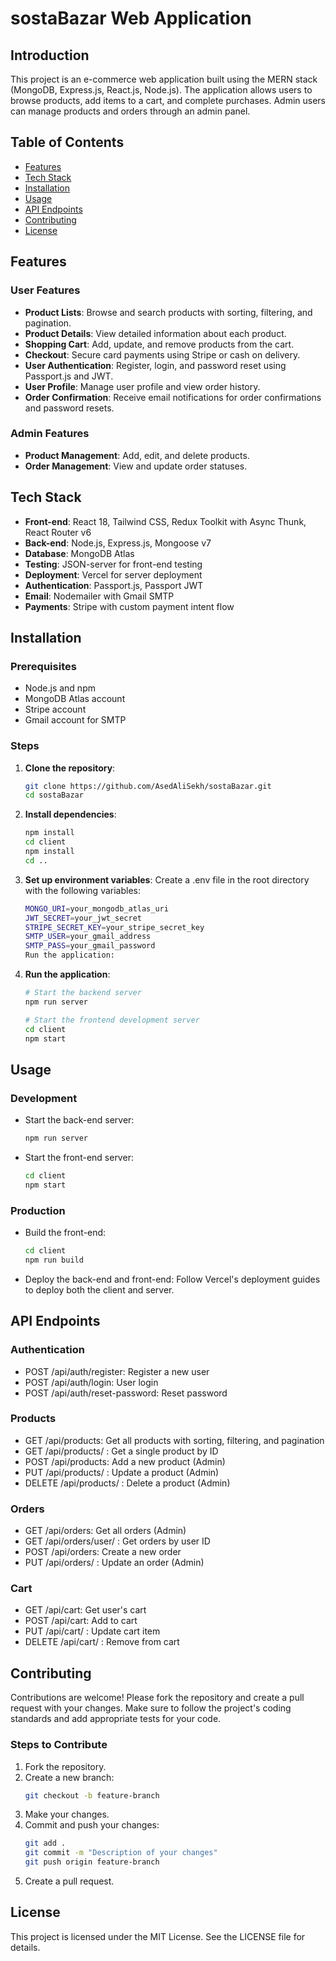 # sostaBazar Web Application

## Introduction
This project is an e-commerce web application built using the MERN stack (MongoDB, Express.js, React.js, Node.js). The application allows users to browse products, add items to a cart, and complete purchases. Admin users can manage products and orders through an admin panel.

## Table of Contents
- [Features](#features)
- [Tech Stack](#tech-stack)
- [Installation](#installation)
- [Usage](#usage)
- [API Endpoints](#api-endpoints)
- [Contributing](#contributing)
- [License](#license)

## Features
### User Features
- **Product Lists**: Browse and search products with sorting, filtering, and pagination.
- **Product Details**: View detailed information about each product.
- **Shopping Cart**: Add, update, and remove products from the cart.
- **Checkout**: Secure card payments using Stripe or cash on delivery.
- **User Authentication**: Register, login, and password reset using Passport.js and JWT.
- **User Profile**: Manage user profile and view order history.
- **Order Confirmation**: Receive email notifications for order confirmations and password resets.

### Admin Features
- **Product Management**: Add, edit, and delete products.
- **Order Management**: View and update order statuses.

## Tech Stack
- **Front-end**: React 18, Tailwind CSS, Redux Toolkit with Async Thunk, React Router v6
- **Back-end**: Node.js, Express.js, Mongoose v7
- **Database**: MongoDB Atlas
- **Testing**: JSON-server for front-end testing
- **Deployment**: Vercel for server deployment
- **Authentication**: Passport.js, Passport JWT
- **Email**: Nodemailer with Gmail SMTP
- **Payments**: Stripe with custom payment intent flow

## Installation
### Prerequisites
- Node.js and npm
- MongoDB Atlas account
- Stripe account
- Gmail account for SMTP

### Steps
1. **Clone the repository**:
   ```bash
   git clone https://github.com/AsedAliSekh/sostaBazar.git
   cd sostaBazar
2. **Install dependencies**:
    ```bash
    npm install
    cd client
    npm install
    cd ..

3. **Set up environment variables**:
Create a .env file in the root directory with the following variables:
    ```bash
    MONGO_URI=your_mongodb_atlas_uri
    JWT_SECRET=your_jwt_secret
    STRIPE_SECRET_KEY=your_stripe_secret_key
    SMTP_USER=your_gmail_address
    SMTP_PASS=your_gmail_password
    Run the application:

4. **Run the application**:
    ```bash
    # Start the backend server
    npm run server

    # Start the frontend development server
    cd client
    npm start


## Usage
### Development
- Start the back-end server:
    ```bash
    npm run server
- Start the front-end server:
    ```bash
    cd client
    npm start

### Production
- Build the front-end:
    ```bash
    cd client
    npm run build

- Deploy the back-end and front-end:
Follow Vercel's deployment guides to deploy both the client and server.

## API Endpoints
### Authentication
- POST /api/auth/register: Register a new user
- POST /api/auth/login: User login
- POST /api/auth/reset-password: Reset password

### Products
- GET /api/products: Get all products with sorting, filtering, and pagination
- GET /api/products/
: Get a single product by ID
- POST /api/products: Add a new product (Admin)
- PUT /api/products/
: Update a product (Admin)
- DELETE /api/products/
: Delete a product (Admin)

### Orders
- GET /api/orders: Get all orders (Admin)
- GET /api/orders/user/
: Get orders by user ID
- POST /api/orders: Create a new order
- PUT /api/orders/
: Update an order (Admin)

### Cart
- GET /api/cart: Get user's cart
- POST /api/cart: Add to cart
- PUT /api/cart/
: Update cart item
- DELETE /api/cart/
: Remove from cart

## Contributing
Contributions are welcome! Please fork the repository and create a pull request with your changes. Make sure to follow the project's coding standards and add appropriate tests for your code.

### Steps to Contribute
1. Fork the repository.
2. Create a new branch:
    ```bash
    git checkout -b feature-branch
3. Make your changes.
4. Commit and push your changes:
    ```bash
    git add .
    git commit -m "Description of your changes"
    git push origin feature-branch
5. Create a pull request.

## License
This project is licensed under the MIT License. See the LICENSE file for details.